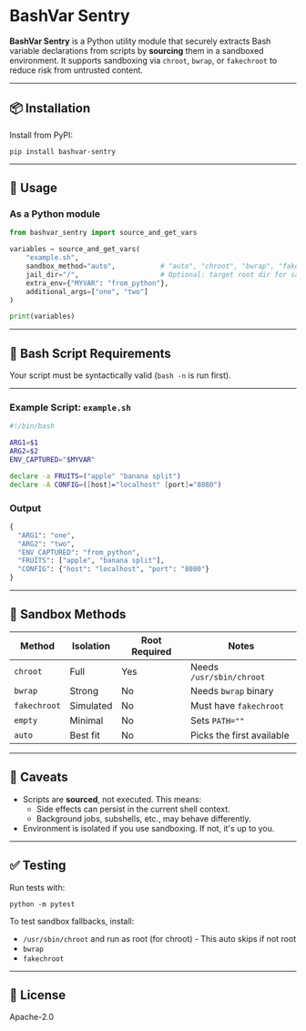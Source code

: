 # BashVar Sentry

**BashVar Sentry** is a Python utility module that securely extracts Bash variable declarations from scripts by **sourcing** them in a sandboxed environment. It supports sandboxing via `chroot`, `bwrap`, or `fakechroot` to reduce risk from untrusted content.

---

## 📦 Installation

Install from PyPI:

    pip install bashvar-sentry

---

## 🧰 Usage

### As a Python module

```python
from bashvar_sentry import source_and_get_vars

variables = source_and_get_vars(
    "example.sh",
    sandbox_method="auto",           # "auto", "chroot", "bwrap", "fakechroot", "empty"
    jail_dir="/",                    # Optional: target root dir for sandbox
    extra_env={"MYVAR": "from_python"},
    additional_args=["one", "two"]
)

print(variables)
```

---

## 📄 Bash Script Requirements

Your script must be syntactically valid (`bash -n` is run first).

---

### Example Script: `example.sh`

```bash
#!/bin/bash

ARG1=$1
ARG2=$2
ENV_CAPTURED="$MYVAR"

declare -a FRUITS=("apple" "banana split")
declare -A CONFIG=([host]="localhost" [port]="8080")
```

### Output

```python
{
  "ARG1": "one",
  "ARG2": "two",
  "ENV_CAPTURED": "from_python",
  "FRUITS": ["apple", "banana split"],
  "CONFIG": {"host": "localhost", "port": "8080"}
}
```

---

## 🔐 Sandbox Methods

| Method        | Isolation   | Root Required | Notes                      |
|---------------|-------------|---------------|----------------------------|
| `chroot`      | Full        | Yes       | Needs `/usr/sbin/chroot`  |
| `bwrap`       | Strong      | No            | Needs `bwrap` binary       |
| `fakechroot`  | Simulated   | No            | Must have `fakechroot`     |
| `empty`       | Minimal     | No            | Sets `PATH=""`             |
| `auto`        | Best fit    | No            | Picks the first available  |

---

## 🚫 Caveats

- Scripts are **sourced**, not executed. This means:
  - Side effects can persist in the current shell context.
  - Background jobs, subshells, etc., may behave differently.
- Environment is isolated if you use sandboxing. If not, it's up to you.

---

## ✅ Testing

Run tests with:

    python -m pytest

To test sandbox fallbacks, install:

- `/usr/sbin/chroot` and run as root (for chroot) - This auto skips if not root
- `bwrap`
- `fakechroot`

---

## 📄 License

Apache-2.0
